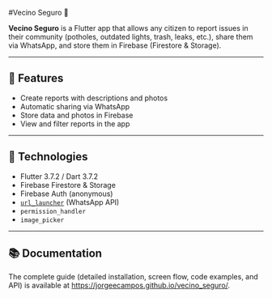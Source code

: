 #Vecino Seguro 🚨

**Vecino Seguro** is a Flutter app that allows any citizen to report issues in their community (potholes, outdated lights, trash, leaks, etc.), share them via WhatsApp, and store them in Firebase (Firestore & Storage).

---

## 🔹 Features

- Create reports with descriptions and photos
- Automatic sharing via WhatsApp
- Store data and photos in Firebase
- View and filter reports in the app

---

## 🔹 Technologies

- Flutter 3.7.2 / Dart 3.7.2
- Firebase Firestore & Storage
- Firebase Auth (anonymous)
- [`url_launcher`](https://pub.dev/packages/url_launcher) (WhatsApp API)
- `permission_handler`
- `image_picker`

---

## 📚 Documentation

The complete guide (detailed installation, screen flow, code examples, and API) is available at https://jorgeecampos.github.io/vecino_seguro/.